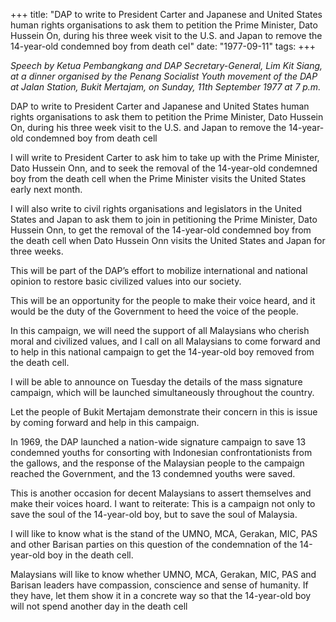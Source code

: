 +++ 
title: "DAP to write to President Carter and Japanese and United States human rights organisations to ask them to petition the Prime Minister, Dato Hussein On, during his three week visit to the U.S. and Japan to remove the 14-year-old condemned boy from death cel"
date: "1977-09-11"
tags:
+++

_Speech by Ketua Pembangkang and DAP Secretary-General, Lim Kit Siang, at a dinner organised by the Penang Socialist Youth movement of the DAP at Jalan Station, Bukit Mertajam, on Sunday, 11th September 1977 at 7 p.m._

DAP to write to President Carter and Japanese and United States human rights organisations to ask them to petition the Prime Minister, Dato Hussein On, during his three week visit to the U.S. and Japan to remove the 14-year-old condemned boy from death cell

I will write to President Carter to ask him to take up with the Prime Minister, Dato Hussein Onn, and to seek the removal of the 14-year-old condemned boy from the death cell when the Prime Minister visits the United States early next month.</u>

I will also write to civil rights organisations and legislators in the United States and Japan to ask them to join in petitioning the Prime Minister, Dato Hussein Onn, to get the removal of the 14-year-old condemned boy from the death cell when Dato Hussein Onn visits the United States and Japan for three weeks.

This will be part of the DAP’s effort to mobilize international and national opinion to restore basic civilized values into our society.

This will be an opportunity for the people to make their voice heard, and it would be the duty of the Government to heed the voice of the people.

In this campaign, we will need the support of all Malaysians who cherish moral and civilized values, and I call on all Malaysians to come forward and to help in this national campaign to get the 14-year-old boy removed from the death cell.

I will be able to announce on Tuesday the details of the mass signature campaign, which will be launched simultaneously throughout the country.

Let the people of Bukit Mertajam demonstrate their concern in this is issue by coming forward and help in this campaign.

In 1969, the DAP launched a nation-wide signature campaign to save 13 condemned youths for consorting with Indonesian confrontationists from the gallows, and the response of the Malaysian people to the campaign reached the Government, and the 13 condemned youths were saved.

This is another occasion for decent Malaysians to assert themselves and make their voices hoard. I want to reiterate: This is a campaign not only to save the soul of the 14-year-old boy, but to save the soul of Malaysia.

I will like to know what is the stand of the UMNO, MCA, Gerakan, MIC, PAS and other Barisan parties on this question of the condemnation of the 14-year-old boy in the death cell.

Malaysians will like to know whether UMNO, MCA, Gerakan, MIC, PAS and Barisan leaders have compassion, conscience and sense of humanity. If they have, let them show it in a concrete way so that the 14-year-old boy will not spend another day in the death cell
 
